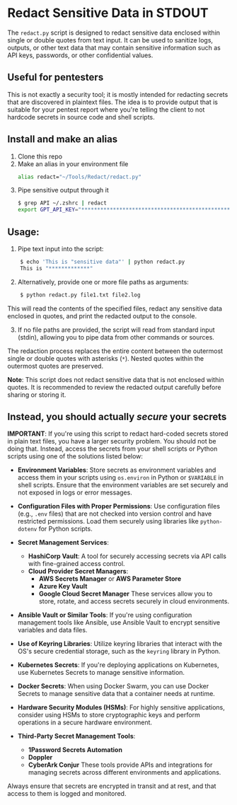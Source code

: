 # Redact Sensitive Data in STDOUT

The `redact.py` script is designed to redact sensitive data enclosed within single or double quotes from text input. It can be used to sanitize logs, outputs, or other text data that may contain sensitive information such as API keys, passwords, or other confidential values.

## Useful for pentesters

This is not exactly a security tool; it is mostly intended for redacting secrets that are discovered in plaintext files. The idea is to provide output that is suitable for your pentest report where you're telling the client to not hardcode secrets in source code and shell scripts. 

## Install and make an alias

1. Clone this repo
2. Make an alias in your environment file
    ```bash
    alias redact="~/Tools/Redact/redact.py"
    ```
3. Pipe sensitive output through it
    ```bash
    $ grep API ~/.zshrc | redact
    export GPT_API_KEY="***************************************************"
    ```


## Usage:

1. Pipe text input into the script:
```bash
    $ echo 'This is "sensitive data"' | python redact.py
    This is "*************"
```

2. Alternatively, provide one or more file paths as arguments:
```bash
    $ python redact.py file1.txt file2.log
```
This will read the contents of the specified files, redact any sensitive data enclosed in quotes, and print the redacted output to the console.

3. If no file paths are provided, the script will read from standard input (stdin), allowing you to pipe data from other commands or sources.

The redaction process replaces the entire content between the outermost single or double
quotes with asterisks (`*`). Nested quotes within the outermost quotes are preserved.

**Note**: This script does not redact sensitive data that is not enclosed within quotes.
It is recommended to review the redacted output carefully before sharing or storing it.


## Instead, you should actually *secure* your secrets

**IMPORTANT**: If you're using this script to redact hard-coded secrets stored in plain text files, you have a larger security problem. You should not be doing that. Instead, access the secrets from your shell scripts or Python scripts using one of the solutions listed below:

- **Environment Variables**: Store secrets as environment variables and access them in your scripts using `os.environ` in Python or `$VARIABLE` in shell scripts. Ensure that the environment variables are set securely and not exposed in logs or error messages.

- **Configuration Files with Proper Permissions**: Use configuration files (e.g., `.env` files) that are not checked into version control and have restricted permissions. Load them securely using libraries like `python-dotenv` for Python scripts.

- **Secret Management Services**:
  - **HashiCorp Vault**: A tool for securely accessing secrets via API calls with fine-grained access control.
  - **Cloud Provider Secret Managers**:
    - **AWS Secrets Manager** or **AWS Parameter Store**
    - **Azure Key Vault**
    - **Google Cloud Secret Manager**
    These services allow you to store, rotate, and access secrets securely in cloud environments.

- **Ansible Vault or Similar Tools**: If you're using configuration management tools like Ansible, use Ansible Vault to encrypt sensitive variables and data files.

- **Use of Keyring Libraries**: Utilize keyring libraries that interact with the OS's secure credential storage, such as the `keyring` library in Python.

- **Kubernetes Secrets**: If you're deploying applications on Kubernetes, use Kubernetes Secrets to manage sensitive information.

- **Docker Secrets**: When using Docker Swarm, you can use Docker Secrets to manage sensitive data that a container needs at runtime.

- **Hardware Security Modules (HSMs)**: For highly sensitive applications, consider using HSMs to store cryptographic keys and perform operations in a secure hardware environment.

- **Third-Party Secret Management Tools**:
  - **1Password Secrets Automation**
  - **Doppler**
  - **CyberArk Conjur**
  These tools provide APIs and integrations for managing secrets across different environments and applications.

Always ensure that secrets are encrypted in transit and at rest, and that access to them is logged and monitored.